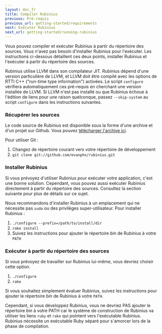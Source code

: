 ```yaml
---
layout: doc_fr
title: Compiler Rubinius
previous: Pré-requis
previous_url: getting-started/requirements
next: Exécuter Rubinius
next_url: getting-started/running-rubinius
---
```


Vous pouvez compiler et exécuter Rubinius à partir du répertoire des sources.
Vous n'avez pas besoin d'installer Rubinius pour l'exécuter.
Les instructions ci-dessous détaillent ces deux points, installer Rubinius
et l'exécuter à partir du répertoire des sources.

Rubinius utilise LLVM dans son compilateur JIT. Rubinius dépend d'une version
particulière de LLVM, et LLVM doit être compilé avec les options de RTTI C++
("run-time type information") activées.
Le script `configure` vérifiera automatiquement ces pré-requis en cherchant une
version installée de LLVM.
Si LLVM n'est pas installé ou que Rubinius échoue à l'édition de liens pour une
raison quelconque, passez `--skip-system` au script `configure` dans les
instructions suivantes.

### Récupérer les sources

Le code source de Rubinius est disponible sous la forme d'une archive et d'un projet sur Github.
Vous pouvez [télécharger l'archive ici](http://rubini.us/download/latest).

Pour utiliser Git :

  1. Changez de répertoire courant vers votre répertoire de développement
  2. `git clone git://github.com/evanphx/rubinius.git`


### Installer Rubinius

Si vous prévoyez d'utiliser Rubinius pour exécuter votre application, c'est
une bonne solution. Cependant, vous pouvez aussi exécuter Rubinius directement
à partir du répertoire des sources. Consultez la section suivante pour plus
de détails sur ce sujet.

Nous recommandons d'installer Rubinius à un emplacement qui ne nécessite pas `sudo` ou
des privilèges super-utilisateur. Pour installer Rubinius :

  1. `./configure --prefix=/path/to/install/dir`
  2. `rake install`
  3. Suivez les instructions pour ajouter le répertoire _bin_ de Rubinius à votre `PATH`


### Exécuter à partir du répertoire des sources

Si vous prévoyez de travailler sur Rubinius lui-même, vous devriez choisir cette option.

  1. `./configure`
  2. `rake`

Si vous souhaitez simplement évaluer Rubinius, suivez les instructions pour ajouter
le répertoire _bin_ de Rubinius à votre `PATH`.

Cependant, si vous développez Rubinius, vous ne devriez PAS ajouter le répertoire _bin_
à votre PATH car le système de construction de Rubinius va utiliser les liens
`ruby` et `rake` qui pointent vers l'exécutable Rubinius.
Rubinius nécessite un exécutable Ruby séparé pour s'amorcer lors de la phase de
compilation.
